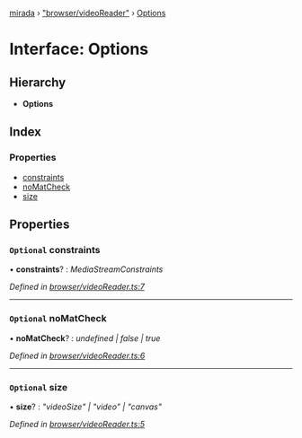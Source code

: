 [mirada](../README.md) › ["browser/videoReader"](../modules/_browser_videoreader_.md) › [Options](_browser_videoreader_.options.md)

# Interface: Options


## Hierarchy

* **Options**

## Index

### Properties

* [constraints](_browser_videoreader_.options.md#optional-constraints)
* [noMatCheck](_browser_videoreader_.options.md#optional-nomatcheck)
* [size](_browser_videoreader_.options.md#optional-size)

## Properties

### `Optional` constraints

• **constraints**? : *MediaStreamConstraints*

*Defined in [browser/videoReader.ts:7](https://github.com/cancerberoSgx/mirada/blob/c8721d6/mirada/src/browser/videoReader.ts#L7)*

___

### `Optional` noMatCheck

• **noMatCheck**? : *undefined | false | true*

*Defined in [browser/videoReader.ts:6](https://github.com/cancerberoSgx/mirada/blob/c8721d6/mirada/src/browser/videoReader.ts#L6)*

___

### `Optional` size

• **size**? : *"videoSize" | "video" | "canvas"*

*Defined in [browser/videoReader.ts:5](https://github.com/cancerberoSgx/mirada/blob/c8721d6/mirada/src/browser/videoReader.ts#L5)*